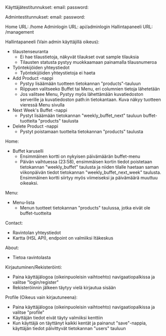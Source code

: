 Käyttäjätestitunnukset:
email:
password:

Admintestitunnukset:
email:
password:

Home URL: /home
Adminlogin URL: api/adminlogin
Hallintapaneeli URL: /management

Hallintapaneeli (Vain admin käyttäjillä oikeus):

- tilaustenseuranta
  - Ei hae tilaustietoja, näkyvät tilaukset ovat sample tilauksia
  - Tilausten statusta pystyy muokkaamaan painamalla tilausnumeroa
- Työntekijöiden yhteystiedot
  - Työntekijöiden yhteystietoja ei haeta
- Add Product -nappi
  - Pystyy lisäämään tuotteen tietokannan "products"-tauluun
  - Riippuen valitseeko Buffet tai Menu, eri columnien tietoja lähetetään
  - Jos valitsee Menu, Pystyy myös lähettämään kuvatiedoston serverille ja kuvatiedoston path:in tietokantaan. Kuva näkyy tuotteen vieressä Menu sivulla
- Next Week's Buffet -nappi
  - Pystyt lisäämään tietokannan "weekly_buffet_next" tauluun buffet-tuotteita "products" taulusta
- Delete Product -nappi
  - Pystyt poistamaan tuotteita tietokannan "products" taulusta

Home:

- Buffet karuselli
  - Ensimmäinen kortti on nykyisen päivämäärän buffet-menu
  - Päivän vaihtuessa (23:58), ensimmäisen kortin tiedot poistetaan tietokannan "weekly_buffet" taulusta ja niiden tilalle haetaan saman viikonpäivän tiedot tietokannan "weekly_buffet_next_week" taulusta. Ensimmäinen kortti siirtyy myös viimeiseksi ja päivämäärä muuttuu oikeaksi.

Menu:

- Menu-lista
  - Menun tuotteet tietokannan "products" taulussa, jotka eivät ole buffet-tuotteita

Contact:

- Ravintolan yhteystiedot
- Kartta (HSL API), endpoint on valmiiksi Itäkeskus

About:

- Tietoa ravintolasta

Kirjautuminen/Rekisteröinti:

- Paina käyttäjälogoa (oikeinpuoleisin vaihtoehto) navigaatiopalkissa ja valitse "login/register"
- Rekisteröinnin jälkeen täytyy vielä kirjautua sisään

Profile (Oikeus vain kirjautuneena):

- Paina käyttäjälogoa (oikeinpuoleisin vaihtoehto) navigaatiopalkissa ja valitse "profile"
- Käyttäjän tiedot eivät täyty valmiiksi kenttiin
- Kun käyttäjä on täyttänyt kaikki kentät ja painanut "save"-nappia, käyttäjän tiedot päivittyvät tietokannan "users" tauluun
